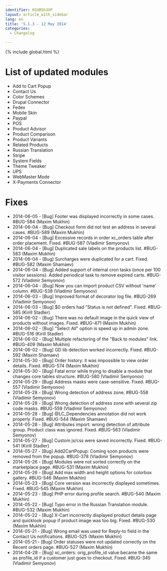 ```yaml
---
identifier: H1UB5b3XP
layout: article_with_sidebar
lang: en
title: '5.1.3 - 12 May 2014'
categories:
  - Changelog

---
```


{% include global.html %}

# List of updated modules

*   Add to Cart Popup
*   Contact Us
*   Color Schemes
*   Drupal Connector
*   Fedex
*   Mobile Skin
*   Paypal
*   POS
*   Product Advisor
*   Product Comparison
*   Product Variants
*   Related Products
*   Russian Translation
*   Stripe
*   System Fields
*   Theme Tweaker
*   UPS
*   WebMaster Mode
*   X-Payments Connector

# Fixes

*   2014-06-05 - [Bug] Footer was displayed incorrectly in some cases. #BUG-584 (Maxim Mukhin)
*   2014-06-04 - [Bug] Checkout form did not test an address in several cases. #BUG-589 (Maxim Mukhin)
*   2014-06-04 - [Bug] Excessive records in order xc_orders table after order placement. Fixed. #BUG-587 (Vladimir Semyonov)
*   2014-06-04 - [Bug] Duplicated sale labels on the products list. #BUG-583 (Maxim Mukhin)
*   2014-06-04 - [Bug] Surcharges were duplicated for a cart. Fixed. #BUG-582 (Maxim Shamaev)
*   2014-06-04 - [Bug] Added support of internal cron tasks (once per 100 visitor sessions). Added periodical task to remove expired carts. #BUG-572 (Vladimir Semyonov)
*   2014-06-04 - [Bug] Now you can import product CSV without 'name' column. #BUG-538 (Vladimir Semyonov)
*   2014-06-03 - [Bug] Improved format of decorator log file. #BUG-269 (Vladimir Semyonov)
*   2014-06-03 - [Bug] $0 orders had "Status is not defined". Fixed. #BUG-585 (Kirill Stadler)
*   2014-06-02 - [Bug] There was no default image in the quick view of products without images. Fixed. #BUG-471 (Maxim Mukhin)
*   2014-06-02 - [Bug] "Select All" option is speed up in admin zone. #BUG-516 (Kirill Stadler)
*   2014-06-02 - [Bug] Multiple refactoring of the "Back to modules" link. #BUG-409 (Maxim Mukhin)
*   2014-06-02 - [Bug] GD lib detection worked incorrectly. Fixed. #BUG-592 (Maxim Shamaev)
*   2014-05-30 - [Bug] Order history: it was impossible to view order details. Fixed. #BUG-574 (Maxim Mukhin)
*   2014-05-30 - [Bug] Fatal error while trying to disable a module that changes core tables structure. #BUG-580 (Vladimir Semyonov)
*   2014-05-29 - [Bug] Address masks were case-sensitive. Fixed. #BUG-557 (Vladimir Semyonov)
*   2014-05-28 - [Bug] Wrong detection of address zone. #BUG-558 (Vladimir Semyonov)
*   2014-05-28 - [Bug] Wrong detection of address zone with several zip code masks. #BUG-559 (Vladimir Semyonov)
*   2014-05-28 - [Bug] @LC_Dependencies annotation did not work properly. Fixed. #BUG-544 (Maxim Shamaev)
*   2014-05-28 - [Bug] Attributes import: wrong detection of attribute group. Product class was ignored. Fixed. #BUG-563 (Vladimir Semyonov)
*   2014-05-27 - [Bug] Custom js/css were saved incorrectly. Fixed. #BUG-541 (Kirill Stadler)
*   2014-05-27 - [Bug] Add2CartPopup: Coming soon products were removed from the popup. #BUG-378 (Vladimir Semyonov)
*   2014-05-26 - [Bug] Modules were not sorted correctly on the marketplace page. #BUG-531 (Maxim Mukhin)
*   2014-05-26 - [Bug] Add max width and height options for colorbox gallery. #BUG-546 (Maxim Mukhin)
*   2014-05-23 - [Bug] Core version was incorrectly displayed sometimes. Fixed. #BUG-545 (Maxim Mukhin)
*   2014-05-23 - [Bug] PHP error during profile search. #BUG-540 (Maxim Mukhin)
*   2014-05-22 - [Bug] Typo error in the Russian Translation module. #BUG-532 (Maxim Mukhin)
*   2014-05-22 - [Bug] X-Cart incorrectly displayed product details page and quicklook popup if product image was too big. Fixed. #BUG-530 (Maxim Mukhin)
*   2014-05-21 - [Bug] Wrong email was used for Reply-to field in the Contact Us notifications. #BUG-525 (Maxim Mukhin)
*   2014-05-21 - [Bug] Order statuses were not updated correctly on the Recent orders page. #BUG-527 (Maxim Mukhin)
*   2014-04-28 - [Bug] xc_orders: orig_profile_id value became the same as profile_id if a customer just goes to checkout. Fixed. #BUG-345 (Vladimir Semyonov)